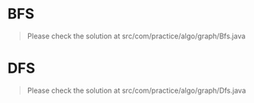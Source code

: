 # BFS

> Please check the solution at src/com/practice/algo/graph/Bfs.java


# DFS

> Please check the solution at src/com/practice/algo/graph/Dfs.java